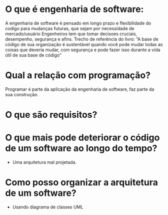 # O que é engenharia de software:
A engenharia de software é pensado em longo prazo e flexibilidade do codigo para mudanças futuras, que sejam por necessidade de mercado/usuário
Engenheiros tem que tomar decisoes cruciais, desempenho, segurança e afins.
Trecho de referência do livro: 
“A base de código de sua organização é sustentável quando você pode mudar todas as coisas que deveria mudar, com segurança e pode fazer isso durante a vida útil de sua base de código”

# Qual a relação com programação?
Programar é parte da aplicação da engenharia de software, faz parte da sua construção.


# O que são requisitos? 







# O que mais pode deteriorar o código de um software ao longo do tempo?
- Uma arquitetura mal projetada.

# Como posso organizar a arquitetura de um software?
- Usando diagrama de classes UML



